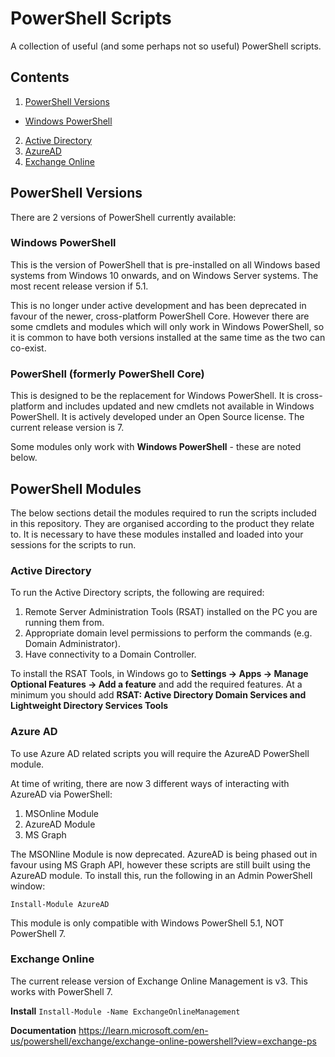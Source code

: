 # PowerShell Scripts
A collection of useful (and some perhaps not so useful) PowerShell scripts.

## Contents

1. [PowerShell Versions](#powershell-versions)
- [Windows PowerShell](#windows-powershell)
2. [Active Directory](#active-directory)
2. [AzureAD](#azure-ad)
3. [Exchange Online](#exchange-online)


## PowerShell Versions
There are 2 versions of PowerShell currently available:

### Windows PowerShell
This is the version of PowerShell that is pre-installed on all Windows based systems from Windows 10 onwards, and on Windows Server systems. The most recent release version if 5.1. 

This is no longer under active development and has been deprecated in favour of the newer, cross-platform PowerShell Core. However there are some cmdlets and modules which will only work in Windows PowerShell, so it is common to have both versions installed at the same time as the two can co-exist.

### PowerShell (formerly PowerShell Core)
This is designed to be the replacement for Windows PowerShell. It is cross-platform and includes updated and new cmdlets not available in Windows PowerShell. It is actively developed under an Open Source license. The current release version is 7.

Some modules only work with **Windows PowerShell** - these are noted below.

## PowerShell Modules
The below sections detail the modules required to run the scripts included in this repository. They are organised according to the product they relate to. It is necessary to have these modules installed and loaded into your sessions for the scripts to run.

### Active Directory
To run the Active Directory scripts, the following are required:

1. Remote Server Administration Tools (RSAT) installed on the PC you are running them from.
2. Appropriate domain level permissions to perform the commands (e.g. Domain Administrator).
3. Have connectivity to a Domain Controller.

To install the RSAT Tools, in Windows go to **Settings -> Apps -> Manage Optional Features -> Add a feature** and add the required features. At a minimum you should add **RSAT: Active Directory Domain Services and Lightweight Directory Services Tools**

### Azure AD
To use Azure AD related scripts you will require the AzureAD PowerShell module.

At time of writing, there are now 3 different ways of interacting with AzureAD via PowerShell:

1. MSOnline Module
2. AzureAD Module
3. MS Graph

The MSONline Module is now deprecated. AzureAD is being phased out in favour using MS Graph API, however these scripts are still built using the AzureAD module. To install this, run the following in an Admin PowerShell window:

`Install-Module AzureAD`

This module is only compatible with Windows PowerShell 5.1, NOT PowerShell 7.

### Exchange Online
The current release version of Exchange Online Management is v3. This works with PowerShell 7.

**Install**
`Install-Module -Name ExchangeOnlineManagement`

**Documentation**
https://learn.microsoft.com/en-us/powershell/exchange/exchange-online-powershell?view=exchange-ps